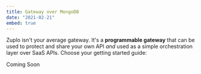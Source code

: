 ```yaml
---
title: Gateway over MongoDB
date: "2021-02-21"
embed: true
---
```


Zuplo isn't your average gateway. It's a **programmable gateway** that can be
used to protect and share your own API _and_ used as a simple orchestration
layer over SaaS APIs. Choose your getting started guide:

<QuickstartPicker />

Coming Soon
